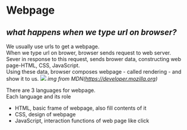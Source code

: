 # **Webpage**

## *what happens when we type url on browser?*
We usually use urls to get a webpage.   
When we type url on brower, browser sends request to web server.   
Sever in response to this request, sends brower data, constructing web page-HTML, CSS, JavaScript.   
Using these data, browser composes webpage - called rendering - and show it to us. 
![](https://developer.mozilla.org/en-US/docs/Learn/Server-side/First_steps/Client-Server_overview/basic_static_app_server.png)
*img from MDN(https://developer.mozilla.org)*   

There are 3 languages for webpage.   
Each language and its role      
- HTML, basic frame of webpage, also fill contents of it
- CSS, design of webpage
- JavaScript, interaction functions of web page like click